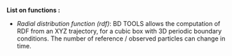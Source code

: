 **List on functions :**
- *Radial distribution function (rdf)*: BD TOOLS allows the computation of RDF from an XYZ trajectory, for a cubic box with 3D periodic boundary conditions. The number of reference / observed particles can change in time. 
